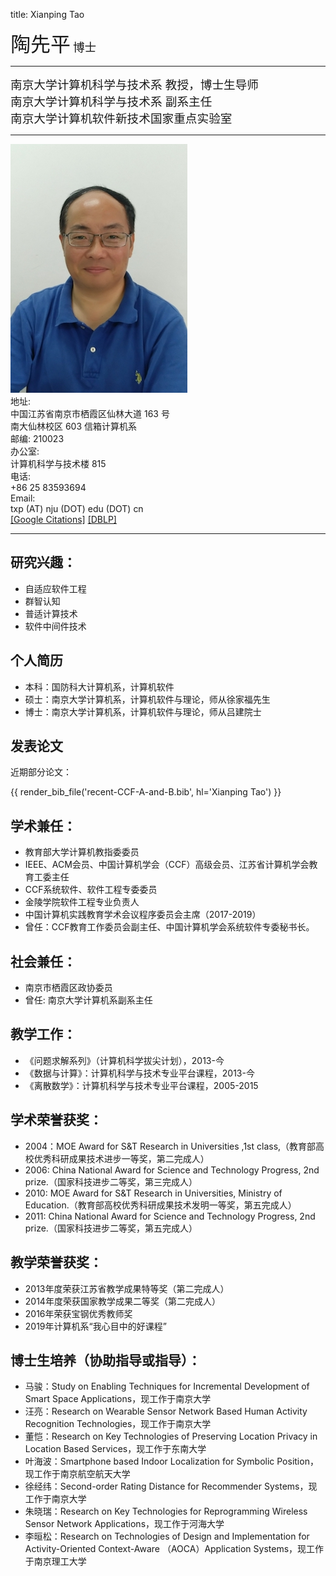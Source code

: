 title: Xianping Tao

<div class="news-body">
    <div class="row gutter k-equal-height"><!-- nesting row -->
        <div class="col-lg-12">
            <span style="font-size:24pt">陶先平</span> <span style="font-size:14pt">博士</span>
        </div>
    </div><!-- nesting row end -->
    <hr/>
    <div class="row gutter k-equal-height"><!-- nesting row -->
        <div class="col-lg-12">
            <span style="font-size:14pt">南京大学计算机科学与技术系 教授，博士生导师</span>
        </div>
    </div><!-- nesting row end -->
    <div class="row gutter k-equal-height"><!-- nesting row -->
        <div class="col-lg-12">
            <span style="font-size:14pt">南京大学计算机科学与技术系 副系主任</span>
        </div>
    </div><!-- nesting row end -->
    <div class="row gutter k-equal-height"><!-- nesting row -->
        <div class="col-lg-12">
            <span style="font-size:14pt">南京大学计算机软件新技术国家重点实验室</span>
        </div>
    </div><!-- nesting row end -->
    <hr/>
    <div class="row gutter k-equal-height"><!-- row -->
        <div class="col-lg-3 col-md-4 col-sm-12">
            <img src="static/taoxianping.jpeg" alt="Xianping Tao" class="aligncenter" />
        </div>
        <div class="col-lg-9 col-md-8 col-sm-12">
            <div class="row gutter k-equal-height"><!-- nesting row -->
                <div class="col-lg-1 col-md-2 col-sm-12">
                    地址:
                </div>
                <div class="col-lg-11 col-md-10 col-sm-12">
                    <div clas="row">
                        <div class="col-lg-12">
                            中国江苏省南京市栖霞区仙林大道 163 号
                        </div>
                    </div>
                    <div clas="row">
                        <div class="col-lg-12">
                            南大仙林校区 603 信箱计算机系
                        </div>
                    </div>
                    <div clas="row">
                        <div class="col-lg-12">
                            邮编: 210023
                        </div>
                    </div>
                </div>
            </div><!-- nesting row end -->
            <div class="row gutter k-equal-height"><!-- nesting row -->
                <div class="col-lg-1 col-md-2 col-sm-12" style="padding-right: 0;">
                    办公室:
                </div>
                <div class="col-lg-11 col-md-10 col-sm-12">
                    <div clas="row">
                        <div class="col-lg-12">
                            计算机科学与技术楼 815
                        </div>
                    </div>
                </div>
            </div><!-- nesting row end -->
            <div class="row gutter k-equal-height"><!-- nesting row -->
                <div class="col-lg-1 col-md-2 col-sm-12">
                    电话:
                </div>
                <div class="col-lg-11 col-md-10 col-sm-12">
                    <div clas="row">
                        <div class="col-lg-12">
                            +86 25 83593694
                        </div>
                    </div>
                </div>
            </div><!-- nesting row end -->
            <div class="row gutter k-equal-height"><!-- nesting row -->
                <div class="col-lg-1 col-md-2 col-sm-12">
                    Email:
                </div>
                <div class="col-lg-11 col-md-10 col-sm-12">
                    <div clas="row">
                        <div class="col-lg-12">
                            txp (AT) nju (DOT) edu (DOT) cn
                        </div>
                    </div>
                </div>
            </div><!-- nesting row end -->
            <div class="row gutter k-equal-height"><!-- nesting row -->
                <div class="col-lg-6 col-md-6 col-sm-12">
                     <a href="https://scholar.google.com/citations?user=F3mGYVoAAAAJ&hl=en">[Google Citations]</a>
                     <a href="http://dblp.uni-trier.de/pers/hd/t/Tao:XianPing">[DBLP]</a>
                </div>
            </div><!-- nesting row end -->
        </div>
    </div><!-- row end -->
</div>

----------------

## 研究兴趣：
* 自适应软件工程
* 群智认知
* 普适计算技术
* 软件中间件技术



## 个人简历

* 本科：国防科大计算机系，计算机软件
* 硕士：南京大学计算机系，计算机软件与理论，师从徐家福先生
* 博士：南京大学计算机系，计算机软件与理论，师从吕建院士

## 发表论文

近期部分论文：

{{ render_bib_file('recent-CCF-A-and-B.bib', hl='Xianping Tao') }}

## 学术兼任：
* 教育部大学计算机教指委委员
* IEEE、ACM会员、中国计算机学会（CCF）高级会员、江苏省计算机学会教育工委主任
* CCF系统软件、软件工程专委委员
* 金陵学院软件工程专业负责人
* 中国计算机实践教育学术会议程序委员会主席（2017-2019）
* 曾任：CCF教育工作委员会副主任、中国计算机学会系统软件专委秘书长。

## 社会兼任：
* 南京市栖霞区政协委员
* 曾任: 南京大学计算机系副系主任

## 教学工作：
* 《问题求解系列》（计算机科学拔尖计划），2013-今
* 《数据与计算》：计算机科学与技术专业平台课程，2013-今
* 《离散数学》：计算机科学与技术专业平台课程，2005-2015

## 学术荣誉获奖：
* 2004：MOE Award for S&T Research in Universities ,1st class,（教育部高校优秀科研成果技术进步一等奖，第二完成人）
* 2006: China National Award for Science and Technology Progress, 2nd prize.（国家科技进步二等奖，第三完成人）
* 2010: MOE Award for S&T Research in Universities, Ministry of Education.（教育部高校优秀科研成果技术发明一等奖，第五完成人）
* 2011: China National Award for Science and Technology Progress, 2nd prize.（国家科技进步二等奖，第五完成人）

## 教学荣誉获奖：
* 2013年度荣获江苏省教学成果特等奖（第二完成人）
* 2014年度荣获国家教学成果二等奖（第二完成人）
* 2016年荣获宝钢优秀教师奖
* 2019年计算机系“我心目中的好课程”

## 博士生培养（协助指导或指导）：
* 马骏：Study on Enabling Techniques for Incremental Development of Smart Space Applications，现工作于南京大学
* 汪亮：Research on Wearable Sensor Network Based Human Activity Recognition Technologies，现工作于南京大学
* 董恺：Research on Key Technologies of Preserving Location Privacy in Location Based Services，现工作于东南大学
* 叶海波：Smartphone based Indoor Localization for Symbolic Position，现工作于南京航空航天大学
* 徐经纬：Second-order Rating Distance for Recommender Systems，现工作于南京大学
* 朱晓瑞：Research on Key Technologies for Reprogramming Wireless Sensor Network Applications，现工作于河海大学
* 李晅松：Research on Technologies of Design and Implementation for Activity-Oriented Context-Aware （AOCA）Application Systems，现工作于南京理工大学
